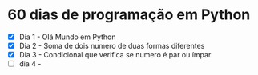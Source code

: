 # 60 dias de programação em Python
- [x] Dia 1 - Olá Mundo em Python
- [x] Dia 2 - Soma de dois numero de duas formas diferentes
- [x] Dia 3 - Condicional que verifica se numero é par ou ímpar
- [ ] dia 4 - 
